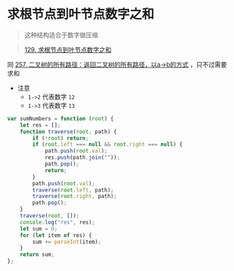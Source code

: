 
# 求根节点到叶节点数字之和


>  这种结构适合于数字做压缩

> [129. 求根节点到叶节点数字之和](https://leetcode.cn/problems/sum-root-to-leaf-numbers/)


同 [257. 二叉树的所有路径：返回二叉树的所有路径，以a→b的方式](/post/Gp1eQZiD.html) ，只不过需要求和

- 注意
	-  `1->2` 代表数字 `12`
	-  `1->3` 代表数字 `13`


```javascript
var sumNumbers = function (root) {
    let res = [];
    function traverse(root, path) {
        if (!root) return;
        if (root.left === null && root.right === null) {
            path.push(root.val);
            res.push(path.join(""));
            path.pop();
            return;
        }
        path.push(root.val);
        traverse(root.left, path);
        traverse(root.right, path);
        path.pop();
    }
    traverse(root, []);
    console.log("res", res);
    let sum = 0;
    for (let item of res) {
        sum += parseInt(item);
    }
    return sum;
};
```